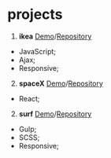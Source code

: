 # projects
1. **ikea** [Demo](https://leonidlukin.github.io/Ikea/)/[Repository](https://github.com/LeonidLukin/Ikea)
  - JavaScript;
  - Ajax;
  - Responsive;
2. **spaceX** [Demo](https://leonidlukin.github.io/SpaceX/)/[Repository](https://leonidlukin.github.io/SpaceX/)
  - React;
2. **surf** [Demo](https://leonidlukin.github.io/surf/)/[Repository](https://leonidlukin.github.io/surf/)
  - Gulp;
  - SCSS;
  - Responsive;

